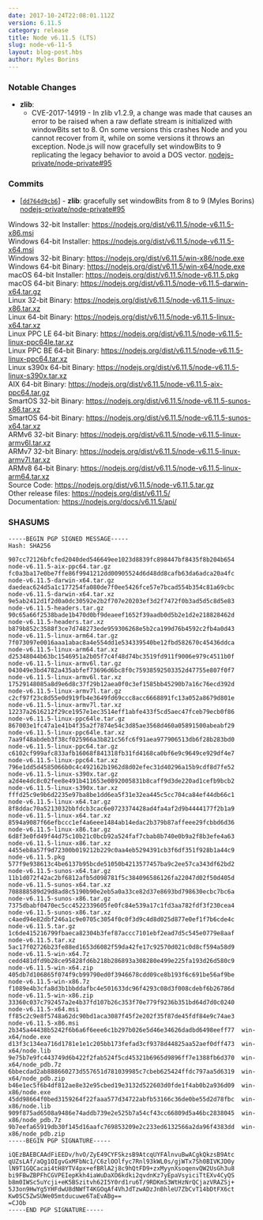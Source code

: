 ```yaml
---
date: 2017-10-24T22:08:01.112Z
version: 6.11.5
category: release
title: Node v6.11.5 (LTS)
slug: node-v6-11-5
layout: blog-post.hbs
author: Myles Borins
---
```


### Notable Changes

- **zlib**:
  - CVE-2017-14919 - In zlib v1.2.9, a change was made that causes an error to be raised when a raw deflate stream is initialized with windowBits set to 8. On some versions this crashes Node and you cannot recover from it, while on some versions it throws an exception. Node.js will now gracefully set windowBits to 9 replicating the legacy behavior to avoid a DOS vector. [nodejs-private/node-private#95](https://github.com/nodejs-private/node-private/pull/95)

### Commits

- [[`dd764d9cb6`](https://github.com/nodejs/node/commit/b66e44c4d3)] - **zlib**: gracefully set windowBits from 8 to 9 (Myles Borins) [nodejs-private/node-private#95](https://github.com/nodejs-private/node-private/pull/95)

Windows 32-bit Installer: https://nodejs.org/dist/v6.11.5/node-v6.11.5-x86.msi \
Windows 64-bit Installer: https://nodejs.org/dist/v6.11.5/node-v6.11.5-x64.msi \
Windows 32-bit Binary: https://nodejs.org/dist/v6.11.5/win-x86/node.exe \
Windows 64-bit Binary: https://nodejs.org/dist/v6.11.5/win-x64/node.exe \
macOS 64-bit Installer: https://nodejs.org/dist/v6.11.5/node-v6.11.5.pkg \
macOS 64-bit Binary: https://nodejs.org/dist/v6.11.5/node-v6.11.5-darwin-x64.tar.gz \
Linux 32-bit Binary: https://nodejs.org/dist/v6.11.5/node-v6.11.5-linux-x86.tar.xz \
Linux 64-bit Binary: https://nodejs.org/dist/v6.11.5/node-v6.11.5-linux-x64.tar.xz \
Linux PPC LE 64-bit Binary: https://nodejs.org/dist/v6.11.5/node-v6.11.5-linux-ppc64le.tar.xz \
Linux PPC BE 64-bit Binary: https://nodejs.org/dist/v6.11.5/node-v6.11.5-linux-ppc64.tar.xz \
Linux s390x 64-bit Binary: https://nodejs.org/dist/v6.11.5/node-v6.11.5-linux-s390x.tar.xz \
AIX 64-bit Binary: https://nodejs.org/dist/v6.11.5/node-v6.11.5-aix-ppc64.tar.gz \
SmartOS 32-bit Binary: https://nodejs.org/dist/v6.11.5/node-v6.11.5-sunos-x86.tar.xz \
SmartOS 64-bit Binary: https://nodejs.org/dist/v6.11.5/node-v6.11.5-sunos-x64.tar.xz \
ARMv6 32-bit Binary: https://nodejs.org/dist/v6.11.5/node-v6.11.5-linux-armv6l.tar.xz \
ARMv7 32-bit Binary: https://nodejs.org/dist/v6.11.5/node-v6.11.5-linux-armv7l.tar.xz \
ARMv8 64-bit Binary: https://nodejs.org/dist/v6.11.5/node-v6.11.5-linux-arm64.tar.xz \
Source Code: https://nodejs.org/dist/v6.11.5/node-v6.11.5.tar.gz \
Other release files: https://nodejs.org/dist/v6.11.5/ \
Documentation: https://nodejs.org/docs/v6.11.5/api/

### SHASUMS

```
-----BEGIN PGP SIGNED MESSAGE-----
Hash: SHA256

907cc72126bfcfed2040ded546649ee1023d8839fc898447bf8435f8b204b654  node-v6.11.5-aix-ppc64.tar.gz
fc0a3ba17e0be7ffe86f9941212dd00905524d6d48dd8cafb63da6adca20a4fc  node-v6.11.5-darwin-x64.tar.gz
daedeac624d5a1c177254fa080de7f0ee5426fce57e7bcad554b354c81a69cbc  node-v6.11.5-darwin-x64.tar.xz
9e5ab2412d1f2d0a0dc30592e2b2f707e20203ef3d2f7472f0b3ad5d5c8d5e83  node-v6.11.5-headers.tar.gz
90c65a66f2538bade1b470d0bf9deaeef1652f39aadb0d5b2e1d2e218828462d  node-v6.11.5-headers.tar.xz
b879b852c3588f3ce7d748273ede959306268e5b2ca199d76b4592c2fb4a0d43  node-v6.11.5-linux-arm64.tar.gz
7f073097e0016aaa1abac8a4e554dd1e534339540be12fbd582670c45436ddca  node-v6.11.5-linux-arm64.tar.xz
d25348044b63bc1546951a2b05f7c4f48d74bc3519fd911f9006e979c4511b0f  node-v6.11.5-linux-armv6l.tar.gz
043049e3bd4782a435abfef73696d6bc8f0c75938592503352d47755e807f0f7  node-v6.11.5-linux-armv6l.tar.xz
17529148085a8d9e6d8c37f29b12aea0f0c3ef1585bb45290b7a16c76ecd392d  node-v6.11.5-linux-armv7l.tar.gz
c2cf97f23c8d55e0d919fb4e3649fd69ccc8acc6668891fc13a052a8679d801e  node-v6.11.5-linux-armv7l.tar.xz
12237a2616212f29ce1957e1ec3514eff1abfe433f5cd5aec47fceb79ecb0f86  node-v6.11.5-linux-ppc64le.tar.gz
867003e1fc47a1e41b4f35a2f7874e54c3d85ae3568d460a05891500abeabf29  node-v6.11.5-linux-ppc64le.tar.xz
7aa9f48abdeb3f38cf025966a3b821c56fc6f91aea977906513db6f28b283bd0  node-v6.11.5-linux-ppc64.tar.gz
c6102cf999afc833afb16068f841318fb31fd4168ca0bf6e9c9649ce929df4e7  node-v6.11.5-linux-ppc64.tar.xz
796e1dd5d4585066b0c4c492162b1962d8d02efec31d40296a15b9cdf8d7fe52  node-v6.11.5-linux-s390x.tar.gz
a2d4e4dc8c02fee8e491b411653e0892005831b8caff9d3de220ad1cefb9bcb2  node-v6.11.5-linux-s390x.tar.xz
fffd25c9e9b6d2235e97ba8be1dd6ea5f31e32ea445c5cc704ca84ef44db66c1  node-v6.11.5-linux-x64.tar.gz
8f8ddac70a5213032bbfdcb3cac6e0723374428ad4fa4af2d9b4444177f2b1a9  node-v6.11.5-linux-x64.tar.xz
8594a9087f66efbccc1ef4a6eee1484ab14edac2b379b87affeee29fcbbd6d36  node-v6.11.5-linux-x86.tar.gz
6d8f3e0fd49f44d75c10b21c0bcb92a524faf7cbab8b740e0b9a2f8b3efe4a63  node-v6.11.5-linux-x86.tar.xz
4455eb8a57f9d72300b019212b229c0aa4eb5294391cb3f6df351f928b1a44c9  node-v6.11.5.pkg
577f9e938613c4be6137b95bcde51050b4213577457ba9c2ee57ca343df62bd2  node-v6.11.5-sunos-x64.tar.gz
11b1d072f42ac2bf6812afb5d098781f5c384096586126fa22047d02f50d405d  node-v6.11.5-sunos-x64.tar.xz
708888589d29d8ad8c5190b90e2eb5a0a33ce82d37e8693bd798630ecbc7bc6a  node-v6.11.5-sunos-x86.tar.gz
7375dbabf0470ec5cc4522339605fe0fc84e539a17c1fd3aa782fdf3f230cea4  node-v6.11.5-sunos-x86.tar.xz
c4aed94e82dbf246a1c9e0705c3054f0c0f3d9c4d8d025d877e0ef1f7b6cde4c  node-v6.11.5.tar.gz
1c6de415216799fbaeca82304b3fef87accc7101ebf2ead7d5c545e0779e8aaf  node-v6.11.5.tar.xz
5ac17f02726b23fe88ed1653d6082f59da42fe17c92570d021c0d8cf594a58d9  node-v6.11.5-win-x64.7z
cedd481dfd9b28ce95828fd6b218b286893a308280e499e225fa193d26d580c9  node-v6.11.5-win-x64.zip
405db7d106865f074f9cb99790ed0f3946678cdd09ce8b193f6c691be56af9be  node-v6.11.5-win-x86.7z
f1089e4b3cfa8d3b1bbddafbc4e501633dc96f4293c08d3f008cdebf6b26786d  node-v6.11.5-win-x86.zip
33360c037c792457a2e4b37fd107b26c353f70e779f9236b351bd64d7d0c0240  node-v6.11.5-x64.msi
ff85c2c9e8f5748a62dc90bd1aca3087f45f2e202f35f87de45fdf84e9c74ae3  node-v6.11.5-x86.msi
2b345a44438b5242f6b6a6f6eee6c1b297b026e5d46e34626dadbd6498eeff77  win-x64/node.exe
d13f3c134ea716d1781e1e1c205bb173fefad3cf9378d44825aa52aef0dff473  win-x64/node.lib
9e75b7e9fc443749d6b422f2fab524f5cd45321b6965d9896ff7e1388fb6d370  win-x64/node_pdb.7z
6bbecdad2ab888660273d557651d781039985c7cbeb625424ffdc797aa5d6319  win-x64/node_pdb.zip
b46e1ec5f6b4df812ae8e32e95cbed19e3132d522603d0fde1f4ab0b2a936d09  win-x86/node.exe
45dd98664f0bed3159264f22faaa577d34722abfb53166c36de0be55d2d78fbc  win-x86/node.lib
909f875ad6508a9486e74addb739e2e525b7a54cf43cc66809d5a46bc2838045  win-x86/node_pdb.7z
9b7eefa65919db30f145d16aafc769853209e2c233ed6132566a2da96f4383dd  win-x86/node_pdb.zip
-----BEGIN PGP SIGNATURE-----

iQEzBAEBCAAdFiEEDv/hvO/ZyE49CYFSkzsB9AtcqUYFAlnvuBwACgkQkzsB9Atc
qUZsLAf/aQg1OIgvGxMFbNc1/C6zlOOlfyc7Rnl93kWL0s/gjWTx7Sh0BIVKJD0y
lN9T1GQCacai4tH8YTV4px+efBRlA2j8c9hQtFD9+zxMyynXsoqenvQW2UsGh3u8
bi9FBwZBPFhCGVPEIepKkh4iaWuDaXO6kdki2qvdnKz7yEpaVsyiciTtEXv4CyQS
b8m0IWSc5uYcji+eK5BSzitvh62I5Y0rd1ru6T/9RDKmS3WtHzNrQCjazVRAZSj+
5J3on9HwYg5YHFdwU8dNWfT4KGOqAf4VhJdTzwADzJnBhleU7ZbCvT14bDtFX6ct
Kw0SC5ZwSUWe05mtducuwe6TaEvABg==
=CJOb
-----END PGP SIGNATURE-----

```

